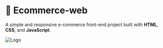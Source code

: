 # 🛒 Ecommerce-web

A simple and responsive e-commerce front-end project built with **HTML**, **CSS**, and **JavaScript**.

![Logo](../logo2.png)

